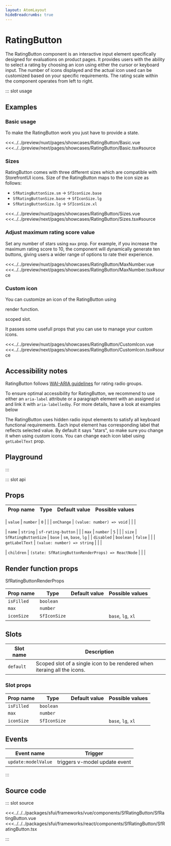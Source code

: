 ```yaml
---
layout: AtomLayout
hideBreadcrumbs: true
---
```


# RatingButton

The RatingButton component is an interactive input element specifically designed for evaluations on product pages. It provides users with the ability to select a rating by choosing an icon using either the cursor or keyboard input. The number of icons displayed and the actual icon used can be customized based on your specific requirements. The rating scale within the component operates from left to right.

::: slot usage

## Examples

### Basic usage

To make the RatingButton work you just have to provide a state.

<Showcase showcase-name="RatingButton/Basic" style="min-height:250px">
<!-- vue -->
<<<../../preview/nuxt/pages/showcases/RatingButton/Basic.vue
<!-- end vue -->
<!-- react -->
<<<../../preview/next/pages/showcases/RatingButton/Basic.tsx#source
<!-- end react -->
</Showcase>

### Sizes

RatingButton comes with three different sizes which are compatible with StorefrontUI icons. Size of the RatingButton maps to the icon size as follows:

- `SfRatingButtonSize.sm` -> `SfIconSize.base`
- `SfRatingButtonSize.base` -> `SfIconSize.lg`
- `SfRatingButtonSize.lg` -> `SfIconSize.xl`

<Showcase showcase-name="RatingButton/Sizes" style="min-height:250px">
<!-- vue -->
<<<../../preview/nuxt/pages/showcases/RatingButton/Sizes.vue
<!-- end vue -->
<!-- react -->
<<<../../preview/next/pages/showcases/RatingButton/Sizes.tsx#source
<!-- end react -->
</Showcase>

### Adjust maximum rating score value

Set any number of stars using `max` prop. For example, if you increase the maximum rating score to 10, the component will dynamically generate ten buttons, giving users a wider range of options to rate their experience.

<Showcase showcase-name="RatingButton/MaxNumber" style="min-height:250px">
<!-- vue -->
<<<../../preview/nuxt/pages/showcases/RatingButton/MaxNumber.vue
<!-- end vue -->
<!-- react -->
<<<../../preview/next/pages/showcases/RatingButton/MaxNumber.tsx#source
<!-- end react -->
</Showcase>

### Custom icon

You can customize an icon of the RatingButton using
<!-- react -->
 render function.
<!-- end react -->
<!-- vue -->
 scoped slot.
<!-- end vue -->
 It passes some usefull props that you can use to manage your custom icons.

<Showcase showcase-name="RatingButton/CustomIcon" style="min-height:250px">
<!-- vue -->
<<<../../preview/nuxt/pages/showcases/RatingButton/CustomIcon.vue
<!-- end vue -->
<!-- react -->
<<<../../preview/next/pages/showcases/RatingButton/CustomIcon.tsx#source
<!-- end react -->
</Showcase>

## Accessibility notes

RatingButton follows [WAI-ARIA guidelines](https://www.w3.org/WAI/ARIA/apg/patterns/radio/examples/radio-rating/) for rating radio groups.

To ensure optimal accessibility for RatingButton, we recommend to use either an `aria-label` attribute or a paragraph element with an assigned `id` and link it with `aria-labelledby`. For more details, have a look at examples below

The RatingButton uses hidden radio input elements to satisfy all keyboard functional requirements. Each input element has corresponding label that reflects selected value. By default it says "stars", so make sure you change it when using custom icons. You can change each icon label using `getLabelText` prop.

## Playground

<Generate style="height:400px" />

:::

::: slot api

## Props

| Prop name        | Type                                              | Default value      | Possible values    |
| ---------------- | ------------------------------------------------- | ------------------ | ------------------ |
<!-- react -->
| `value`          | `number`                                          | `0`                |                    |
| `onChange`       | `(value: number) => void`                         |                    |                    |
<!-- end react -->
| `name`           | `string`                                          | `sf-rating-button` |                    |
| `max`            | `number`                                          | `5`                |                    |
| `size`           | `SfRatingButtonSize`                              | `base`             | `sm`, `base`, `lg` |
| `disabled`       | `boolean`                                         | `false`            |                    |
| `getLabelText`   | `(value: number) => string`                       |                    |                    |
<!-- react -->
| `children`       | `(state: SfRatingButtonRenderProps) => ReactNode` |                    |                    |
<!-- end react -->

<!-- react -->

## Render function props

SfRatingButtonRenderProps

| Prop name  | Type                 | Default value | Possible values    |
| ---------- | -------------------- | ------------- | ------------------ |
| `isFilled` | `boolean`            |               |                    |
| `max`      | `number`             |               |                    |
| `iconSize` | `SfIconSize`         |               | `base`, `lg`, `xl` |

<!-- end react -->

<!-- vue -->

## Slots

| Slot name | Description                                                              |
| --------- | ------------------------------------------------------------------------ |
| `default` | Scoped slot of a single icon to be rendered when iteraing all the icons. |

### Slot props

| Prop name  | Type                 | Default value | Possible values    |
| ---------- | -------------------- | ------------- | ------------------ |
| `isFilled` | `boolean`            |               |                    |
| `max`      | `number`             |               |                    |
| `iconSize` | `SfIconSize`         |               | `base`, `lg`, `xl` |

## Events

| Event name          | Trigger                       |
| ------------------- | ----------------------------- |
| `update:modelValue` | triggers v-model update event |

<!-- end vue -->

:::

## Source code

::: slot source

<SourceCode>
<!-- vue -->
<<<../../../packages/sfui/frameworks/vue/components/SfRatingButton/SfRatingButton.vue
<!-- end vue -->
<!-- react -->
<<<../../../packages/sfui/frameworks/react/components/SfRatingButton/SfRatingButton.tsx
<!-- end react -->
</SourceCode>

:::
